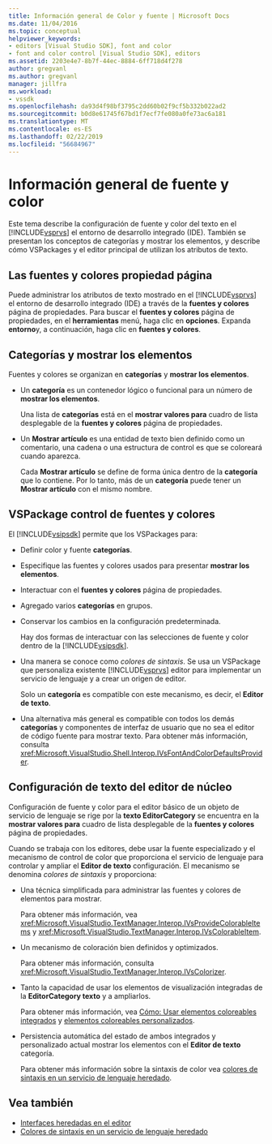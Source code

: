 ```yaml
---
title: Información general de Color y fuente | Microsoft Docs
ms.date: 11/04/2016
ms.topic: conceptual
helpviewer_keywords:
- editors [Visual Studio SDK], font and color
- font and color control [Visual Studio SDK], editors
ms.assetid: 2203e4e7-8b7f-44ec-8884-6ff718d4f278
author: gregvanl
ms.author: gregvanl
manager: jillfra
ms.workload:
- vssdk
ms.openlocfilehash: da93d4f98bf3795c2dd60b02f9cf5b332b022ad2
ms.sourcegitcommit: b0d8e61745f67bd1f7ecf7fe080a0fe73ac6a181
ms.translationtype: MT
ms.contentlocale: es-ES
ms.lasthandoff: 02/22/2019
ms.locfileid: "56684967"
---
```

# <a name="font-and-color-overview"></a>Información general de fuente y color
Este tema describe la configuración de fuente y color del texto en el [!INCLUDE[vsprvs](../code-quality/includes/vsprvs_md.md)] el entorno de desarrollo integrado (IDE). También se presentan los conceptos de categorías y mostrar los elementos, y describe cómo VSPackages y el editor principal de utilizan los atributos de texto.

## <a name="the-fonts-and-colors-property-page"></a>Las fuentes y colores propiedad página
 Puede administrar los atributos de texto mostrado en el [!INCLUDE[vsprvs](../code-quality/includes/vsprvs_md.md)] el entorno de desarrollo integrado (IDE) a través de la **fuentes y colores** página de propiedades. Para buscar el **fuentes y colores** página de propiedades, en el **herramientas** menú, haga clic en **opciones**. Expanda **entorno**y, a continuación, haga clic en **fuentes y colores**.

## <a name="categories-and-display-items"></a>Categorías y mostrar los elementos
 Fuentes y colores se organizan en **categorías** y **mostrar los elementos**.

- Un **categoría** es un contenedor lógico o funcional para un número de **mostrar los elementos**.

   Una lista de **categorías** está en el **mostrar valores para** cuadro de lista desplegable de la **fuentes y colores** página de propiedades.

- Un **Mostrar artículo** es una entidad de texto bien definido como un comentario, una cadena o una estructura de control es que se coloreará cuando aparezca.

  Cada **Mostrar artículo** se define de forma única dentro de la **categoría** que lo contiene. Por lo tanto, más de un **categoría** puede tener un **Mostrar artículo** con el mismo nombre.

## <a name="vspackage-control-of-fonts-and-colors"></a>VSPackage control de fuentes y colores
 El [!INCLUDE[vsipsdk](../extensibility/includes/vsipsdk_md.md)] permite que los VSPackages para:

- Definir color y fuente **categorías**.

- Especifique las fuentes y colores usados para presentar **mostrar los elementos**.

- Interactuar con el **fuentes y colores** página de propiedades.

- Agregado varios **categorías** en grupos.

- Conservar los cambios en la configuración predeterminada.

  Hay dos formas de interactuar con las selecciones de fuente y color dentro de la [!INCLUDE[vsipsdk](../extensibility/includes/vsipsdk_md.md)].

- Una manera se conoce como *colores de sintaxis*. Se usa un VSPackage que personaliza existente [!INCLUDE[vsprvs](../code-quality/includes/vsprvs_md.md)] editor para implementar un servicio de lenguaje y a crear un origen de editor.

   Solo un **categoría** es compatible con este mecanismo, es decir, el **Editor de texto**.

- Una alternativa más general es compatible con todos los demás **categorías** y componentes de interfaz de usuario que no sea el editor de código fuente para mostrar texto. Para obtener más información, consulta <xref:Microsoft.VisualStudio.Shell.Interop.IVsFontAndColorDefaultsProvider>.

## <a name="core-editor-text-settings"></a>Configuración de texto del editor de núcleo
 Configuración de fuente y color para el editor básico de un objeto de servicio de lenguaje se rige por la **texto EditorCategory** se encuentra en la **mostrar valores para** cuadro de lista desplegable de la **fuentes y colores** página de propiedades.

 Cuando se trabaja con los editores, debe usar la fuente especializado y el mecanismo de control de color que proporciona el servicio de lenguaje para controlar y ampliar el **Editor de texto** configuración. El mecanismo se denomina *colores de sintaxis* y proporciona:

- Una técnica simplificada para administrar las fuentes y colores de elementos para mostrar.

   Para obtener más información, vea <xref:Microsoft.VisualStudio.TextManager.Interop.IVsProvideColorableItems> y <xref:Microsoft.VisualStudio.TextManager.Interop.IVsColorableItem>.

- Un mecanismo de coloración bien definidos y optimizados.

   Para obtener más información, consulta <xref:Microsoft.VisualStudio.TextManager.Interop.IVsColorizer>.

- Tanto la capacidad de usar los elementos de visualización integradas de la **EditorCategory texto** y a ampliarlos.

   Para obtener más información, vea [Cómo: Usar elementos coloreables integrados](../extensibility/internals/how-to-use-built-in-colorable-items.md) y [elementos coloreables personalizados](../extensibility/internals/custom-colorable-items.md).

- Persistencia automática del estado de ambos integrados y personalizado actual mostrar los elementos con el **Editor de texto** categoría.

  Para obtener más información sobre la sintaxis de color vea [colores de sintaxis en un servicio de lenguaje heredado](../extensibility/internals/syntax-coloring-in-a-legacy-language-service.md).

## <a name="see-also"></a>Vea también
- [Interfaces heredadas en el editor](../extensibility/legacy-interfaces-in-the-editor.md)
- [Colores de sintaxis en un servicio de lenguaje heredado](../extensibility/internals/syntax-coloring-in-a-legacy-language-service.md)